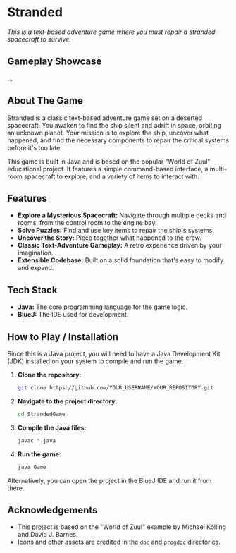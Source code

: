 # Stranded

*This is a text-based adventure game where you must repair a stranded spacecraft to survive.*

## Gameplay Showcase

...

## About The Game

Stranded is a classic text-based adventure game set on a deserted spacecraft. You awaken to find the ship silent and adrift in space, orbiting an unknown planet. Your mission is to explore the ship, uncover what happened, and find the necessary components to repair the critical systems before it's too late.

This game is built in Java and is based on the popular "World of Zuul" educational project. It features a simple command-based interface, a multi-room spacecraft to explore, and a variety of items to interact with.

## Features

*   **Explore a Mysterious Spacecraft:** Navigate through multiple decks and rooms, from the control room to the engine bay.
*   **Solve Puzzles:** Find and use key items to repair the ship's systems.
*   **Uncover the Story:** Piece together what happened to the crew.
*   **Classic Text-Adventure Gameplay:** A retro experience driven by your imagination.
*   **Extensible Codebase:** Built on a solid foundation that's easy to modify and expand.

## Tech Stack

*   **Java:** The core programming language for the game logic.
*   **BlueJ:** The IDE used for development.

## How to Play / Installation

Since this is a Java project, you will need to have a Java Development Kit (JDK) installed on your system to compile and run the game.

1.  **Clone the repository:**
    ```bash
    git clone https://github.com/YOUR_USERNAME/YOUR_REPOSITORY.git
    ```
2.  **Navigate to the project directory:**
    ```bash
    cd StrandedGame
    ```
3.  **Compile the Java files:**
    ```bash
    javac *.java
    ```
4.  **Run the game:**
    ```bash
    java Game
    ```

Alternatively, you can open the project in the BlueJ IDE and run it from there.

## Acknowledgements

*   This project is based on the "World of Zuul" example by Michael Kölling and David J. Barnes.
*   Icons and other assets are credited in the `doc` and `progdoc` directories.